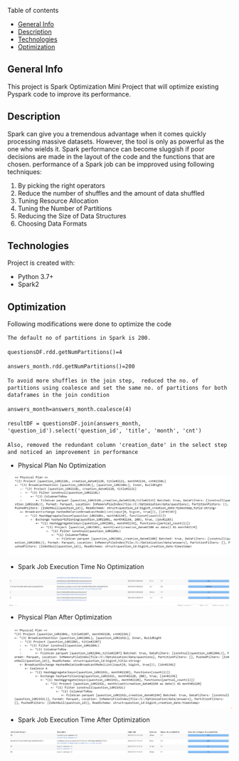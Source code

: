 Table of contents
* [General Info](#general-info)
* [Description](#description)
* [Technologies](#technologies)
* [Optimization](#optimization)

## General Info
This project is Spark Optimization Mini Project that will optimize existing Pyspark code to improve its performance.

## Description
Spark can give you a tremendous advantage when it comes quickly processing massive datasets. However, the tool is only as powerful as the one who wields it. Spark performance can become sluggish if poor decisions are made in the layout of the code and the functions
that are chosen.
performance of a Spark job can be impproved using following techniques:
1. By picking the right operators
2. Reduce the number of shuffles and the amount of data shuffled
3. Tuning Resource Allocation
4. Tuning the Number of Partitions
5. Reducing the Size of Data Structures
6. Choosing Data Formats


## Technologies
Project is created with:
* Python 3.7+
* Spark2

## Optimization

Following modifications were done to optimize the code

```
The default no of partitions in Spark is 200. 

questionsDF.rdd.getNumPartitions()=4

answers_month.rdd.getNumPartitions()=200

To avoid more shuffles in the join step,  reduced the no. of partitions using coalesce and set the same no. of partitions for both dataframes in the join condition 

answers_month=answers_month.coalesce(4)

resultDF = questionsDF.join(answers_month, 'question_id').select('question_id', 'title', 'month', 'cnt')

Also, removed the redundant column 'creation_date' in the select step and noticed an improvement in performance

```

* Physical Plan No Optimization

![Alt text](Screenshot/NoOptimizationExplainOutput.PNG?raw=true "PhysicalPlanNoOptimization")

* Spark Job Execution Time No Optimization

![Alt text](Screenshot/SparkJobNoOptimization.PNG?raw=true "SparkJobNoOptimization")

* Physical Plan After Optimization

![Alt text](Screenshot/AfterOptimizationExplainOutput.PNG?raw=true "PhysicalPlanAfterOptimization")

* Spark Job Execution Time After Optimization

![Alt text](Screenshot/SparkJobwithOptimization.PNG?raw=true "SparkJobwithOptimization")
